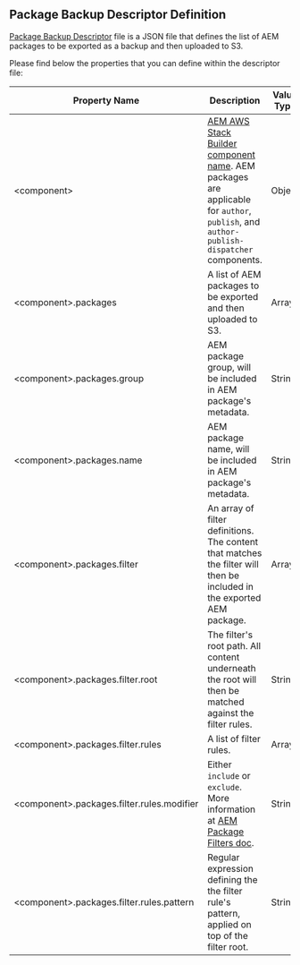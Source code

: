 Package Backup Descriptor Definition
------------------------------------

[Package Backup Descriptor](descriptors.md#package-backup-descriptor) file is a JSON file that defines the list of AEM packages to be exported as a backup and then uploaded to S3.

Please find below the properties that you can define within the descriptor file:

| Property Name | Description | Value Type |
|---------------|-------------|------------|
| \<component> | [AEM AWS Stack Builder component name](https://github.com/shinesolutions/aem-aws-stack-builder#aem-aws-stack-builder). AEM packages are applicable for `author`, `publish`, and `author-publish-dispatcher` components. | Object |
| \<component>.packages | A list of AEM packages to be exported and then uploaded to S3. | Array |
| \<component>.packages.group | AEM package group, will be included in AEM package's metadata. | String |
| \<component>.packages.name | AEM package name, will be included in AEM package's metadata. | String |
| \<component>.packages.filter | An array of filter definitions. The content that matches the filter will then be included in the exported AEM package. | Array |
| \<component>.packages.filter.root | The filter's root path. All content underneath the root will then be matched against the filter rules. | String |
| \<component>.packages.filter.rules | A list of filter rules. | Array |
| \<component>.packages.filter.rules.modifier | Either `include` or `exclude`. More information at [AEM Package Filters doc](https://helpx.adobe.com/experience-manager/6-3/sites/administering/using/package-manager.html#PackageFilters). | String |
| \<component>.packages.filter.rules.pattern | Regular expression defining the the filter rule's pattern, applied on top of the filter root. | String |
